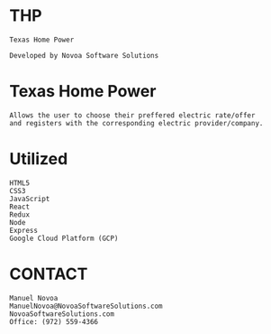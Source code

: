 # THP
    Texas Home Power

    Developed by Novoa Software Solutions

# Texas Home Power
    Allows the user to choose their preffered electric rate/offer
    and registers with the corresponding electric provider/company.

# Utilized
    HTML5
    CSS3
    JavaScript
    React
    Redux
    Node
    Express
    Google Cloud Platform (GCP)
    
# CONTACT
    Manuel Novoa
    ManuelNovoa@NovoaSoftwareSolutions.com
    NovoaSoftwareSolutions.com
    Office: (972) 559-4366
